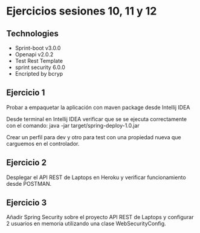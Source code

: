 # Ejercicios sesiones 10, 11 y 12
## Technologies
- Sprint-boot v3.0.0
- Openapi v2.0.2
- Test Rest Template
- sprint security 6.0.0
- Encripted by bcryp
## Ejercicio 1

Probar a empaquetar la aplicación con maven package desde Intellij IDEA

Desde terminal en Intellij IDEA verificar que se se ejecuta correctamente con el comando: 
java -jar target/spring-deploy-1.0.jar

Crear un perfil para dev y otro para test con una propiedad nueva que carguemos en el controlador.

## Ejercicio 2

Desplegar el API REST de Laptops en Heroku y verificar funcionamiento desde POSTMAN.

## Ejercicio 3

Añadir Spring Security sobre el proyecto API REST de Laptops y configurar 2 usuarios en memoria utilizando una clase WebSecurityConfig.
